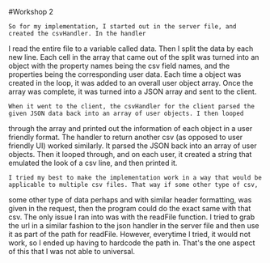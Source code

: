 #Workshop 2

	So for my implementation, I started out in the server file, and created the csvHandler. In the handler 
I read the entire file to a variable called data. Then I split the data by each new line. Each cell in the array that came out of the split 
was turned into an object with the property names being the csv field names, and the properties being the corresponding user data. Each time a 
object was created in the loop, it was added to an overall user object array. Once the array was complete, it was turned into a JSON array and 
sent to the client. 

	When it went to the client, the csvHandler for the client parsed the given JSON data back into an array of user objects. I then looped 
through the array and printed out the information of each object in a user friendly format. The handler to return another csv (as opposed to
user friendly UI) worked similarly. It parsed the JSON back into an array of user objects. Then it looped through, and on each user, it created
a string that emulated the look of a csv line, and then printed it. 

	I tried my best to make the implementation work in a way that would be applicable to multiple csv files. That way if some other type of csv,
some other type of data perhaps and with similar header formatting, was given in the request, then the program could do the exact same with that
csv. The only issue I ran into was with the readFile function. I tried to grab the url in a similar fashion to the json handler in the server file and then use it as part of the path for readFile. However, everytime I tried, it would not work, so I ended up having to hardcode the path in. That's the one aspect of this that I was not able to universal.
